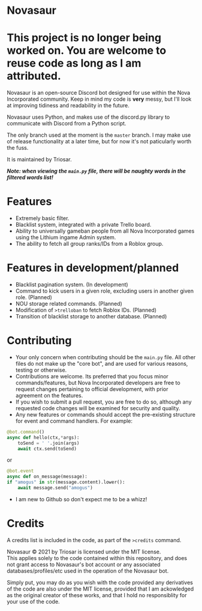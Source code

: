 # Novasaur

# This project is no longer being worked on. You are welcome to reuse code as long as I am attributed. 

Novasaur is an open-source Discord bot designed for use within the Nova Incorporated community.
Keep in mind my code is **very** messy, but I'll look at improving tidiness and readability in the future.

Novasaur uses Python, and makes use of the discord.py library to communicate with Discord from a Python script.

The only branch used at the moment is the `master` branch. I may make use of release functionality at a later time, but for now it's not paticularly worth the fuss.

It is maintained by Triosar.

***Note: when viewing the `main.py` file, there will be naughty words in the filtered words list!***
# Features
- Extremely basic filter.
- Blacklist system, integrated with a private Trello board.
- Ability to universally gameban people from all Nova Incorporated games using the Lithium ingame Admin system.
- The ability to fetch all group ranks/IDs from a Roblox group.

# Features in development/planned
- Blacklist pagination system. (In development)
- Command to kick users in a given role, excluding users in another given role. (Planned)
- NOU storage related commands. (Planned)
- Modification of `>trelloban` to fetch Roblox IDs. (Planned)
- Transition of blacklist storage to another database. (Planned)


# Contributing
- Your only concern when contributing should be the `main.py` file. All other files do not make up the "core bot", and are used for various reasons, testing or otherwise.
- Contributions are welcome. Its preferred that you focus minor commands/features, but Nova Incorporated developers are free to request changes pertaining to official development, with prior agreement on the features.
- If you wish to submit a pull request, you are free to do so, although any requested code changes will be examined for security and quality.
- Any new features or commands should accept the pre-existing structure for event and command handlers. 
For example:
```py
@bot.command()
async def hello(ctx,*args):
	toSend = ' '.join(args)
	await ctx.send(toSend)
```
or
```py
@bot.event
async def on_message(message):
if "amogus" in str(message.content).lower():
	await message.send("amogus")
```
- I am new to Github so don't expect me to be a whizz!

# Credits
A credits list is included in the code, as part of the `>credits` command.

Novasaur © 2021 by Triosar is licensed under the MIT license.  
This applies solely to the code contained within this repository, and does not grant access to Novasaur's bot account or any associated databases/profiles/etc used in the operation of the Novasaur bot.  
  
Simply put, you may do as you wish with the code provided any derivatives of the code are also under the MIT license, provided that I am ackowledged as the original creator of these works, and that I hold no responsiblity for your use of the code.  
